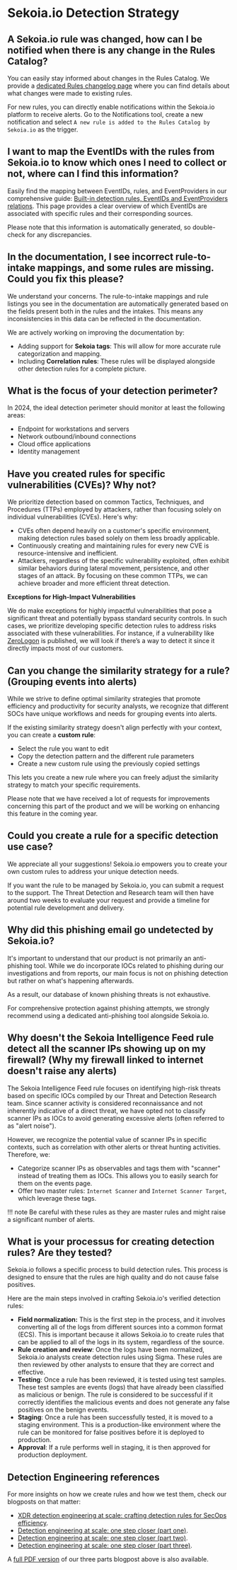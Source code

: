 # Sekoia.io Detection Strategy

## A Sekoia.io rule was changed, how can I be notified when there is any change in the Rules Catalog?

You can easily stay informed about changes in the Rules Catalog. We provide a [dedicated Rules changelog page](https://docs.sekoia.io/xdr/features/detect/rules_changelog/) where you can find details about what changes were made to existing rules.

For new rules, you can directly enable notifications within the Sekoia.io platform to receive alerts. Go to the Notifications tool, create a new notification and select `A new rule is added to the Rules Catalog by Sekoia.io` as the trigger. 


## I want to map the EventIDs with the rules from Sekoia.io to know which ones I need to collect or not, where can I find this information?

Easily find the mapping between EventIDs, rules, and EventProviders in our comprehensive guide: [Built-in detection rules, EventIDs and EventProviders relations](https://docs.sekoia.io/xdr/features/detect/built_in_detection_rules_eventids/). This page provides a clear overview of which EventIDs are associated with specific rules and their corresponding sources.

Please note that this information is automatically generated, so double-check for any discrepancies.
    
## In the documentation, I see incorrect rule-to-intake mappings, and some rules are missing. Could you fix this please?

We understand your concerns. The rule-to-intake mappings and rule listings you see in the documentation are automatically generated based on the fields present both in the rules and the intakes. This means any inconsistencies in this data can be reflected in the documentation.

We are actively working on improving the documentation by:

- Adding support for **Sekoia tags**: This will allow for more accurate rule categorization and mapping.
- Including **Correlation rules**: These rules will be displayed alongside other detection rules for a complete picture.

## What is the focus of your detection perimeter?
    
In 2024, the ideal detection perimeter should monitor at least the following areas: 

- Endpoint for workstations and servers
- Network outbound/inbound connections
- Cloud office applications
- Identity management

## Have you created rules for specific vulnerabilities (CVEs)? Why not? 

We prioritize detection based on common Tactics, Techniques, and Procedures (TTPs) employed by attackers, rather than focusing solely on individual vulnerabilities (CVEs). Here's why:

- CVEs often depend heavily on a customer's specific environment, making detection rules based solely on them less broadly applicable.
- Continuously creating and maintaining rules for every new CVE is resource-intensive and inefficient.
- Attackers, regardless of the specific vulnerability exploited, often exhibit similar behaviors during lateral movement, persistence, and other stages of an attack. By focusing on these common TTPs, we can achieve broader and more efficient threat detection.

**Exceptions for High-Impact Vulnerabilities**

We do make exceptions for highly impactful vulnerabilities that pose a significant threat and potentially bypass standard security controls. In such cases, we prioritize developing specific detection rules to address risks associated with these vulnerabilities. For instance, if a vulnerability like [ZeroLogon](https://app.sekoia.io/intelligence/objects/vulnerability--f0cce579-8483-4839-9da2-14bb266928a8) is published, we will look if there’s a way to detect it since it directly impacts most of our customers. 


## Can you change the similarity strategy for a rule? (Grouping events into alerts)

While we strive to define optimal similarity strategies that promote efficiency and productivity for security analysts, we recognize that different SOCs have unique workflows and needs for grouping events into alerts.

If the existing similarity strategy doesn't align perfectly with your context, you can create a **custom rule**: 

- Select the rule you want to edit 
- Copy the detection pattern and the different rule parameters 
- Create a new custom rule using the previously copied settings 

This lets you create a new rule where you can freely adjust the similarity strategy to match your specific requirements.

Please note that we have received a lot of requests for improvements concerning this part of the product and we will be working on enhancing this feature in the coming year. 

## Could you create a rule for a specific detection use case?

We appreciate all your suggestions! Sekoia.io empowers you to create your own custom rules to address your unique detection needs.

If you want the rule to be managed by Sekoia.io, you can submit a request to the support. The Threat Detection and Research team will then have around two weeks to evaluate your request and provide a timeline for potential rule development and delivery. 


## Why did this phishing email go undetected by Sekoia.io?

It's important to understand that our product is not primarily an anti-phishing tool. While we do incorporate IOCs related to phishing during our investigations and from reports, our main focus is not on phishing detection but rather on what's happening afterwards. 

As a result, our database of known phishing threats is not exhaustive.

For comprehensive protection against phishing attempts, we strongly recommend using a dedicated anti-phishing tool alongside Sekoia.io.

## Why doesn't the Sekoia Intelligence Feed rule detect all the scanner IPs showing up on my firewall? (Why my firewall linked to internet doesn't raise any alerts)

The Sekoia Intelligence Feed rule focuses on identifying high-risk threats based on specific IOCs compiled by our Threat and Detection Research team. Since scanner activity is considered reconnaissance and not inherently indicative of a direct threat, we have opted not to classify scanner IPs as IOCs to avoid generating excessive alerts (often referred to as "alert noise").

However, we recognize the potential value of scanner IPs in specific contexts, such as correlation with other alerts or threat hunting activities. Therefore, we:

- Categorize scanner IPs as observables and tags them with "scanner" instead of treating them as IOCs. This allows you to easily search for them on the events page.
- Offer two master rules: `Internet Scanner` and `Internet Scanner Target`, which leverage these tags.

!!! note
    Be careful with these rules as they are master rules and might raise a significant number of alerts. 

## What is your processus for creating detection rules? Are they tested?
    
Sekoia.io follows a specific process to build detection rules. This process is designed to ensure that the rules are high quality and do not cause false positives.

Here are the main steps involved in crafting Sekoia.io's verified detection rules:

- **Field normalization:** This is the first step in the process, and it involves converting all of the logs from different sources into a common format (ECS). This is important because it allows Sekoia.io to create rules that can be applied to all of the logs in its system, regardless of the source.
- **Rule creation and review**: Once the logs have been normalized, Sekoia.io analysts create detection rules using Sigma. These rules are then reviewed by other analysts to ensure that they are correct and effective.
- **Testing**: Once a rule has been reviewed, it is tested using test samples. These test samples are events (logs) that have already been classified as malicious or benign. The rule is considered to be successful if it correctly identifies the malicious events and does not generate any false positives on the benign events.
- **Staging**: Once a rule has been successfully tested, it is moved to a staging environment. This is a production-like environment where the rule can be monitored for false positives before it is deployed to production.
- **Approval**: If a rule performs well in staging, it is then approved for production deployment.

## Detection Engineering references

For more insights on how we create rules and how we test them, check our blogposts on that matter:

- [XDR detection engineering at scale: crafting detection rules for SecOps efficiency](https://blog.sekoia.io/xdr-detection-rules-at-scale/).
- [Detection engineering at scale: one step closer (part one)](https://blog.sekoia.io/detection-engineering-at-scale-one-step-closer-part-one/).
- [Detection engineering at scale: one step closer (part two)](https://blog.sekoia.io/detection-engineering-at-scale-one-step-closer-part-two/).
- [Detection engineering at scale: one step closer (part three)](https://blog.sekoia.io/detection-engineering-at-scale-one-step-closer-part-three/).

A [full PDF version](/assets/detection_engineering_at_scale_one_step_closer.pdf) of our three parts blogpost above is also available.
